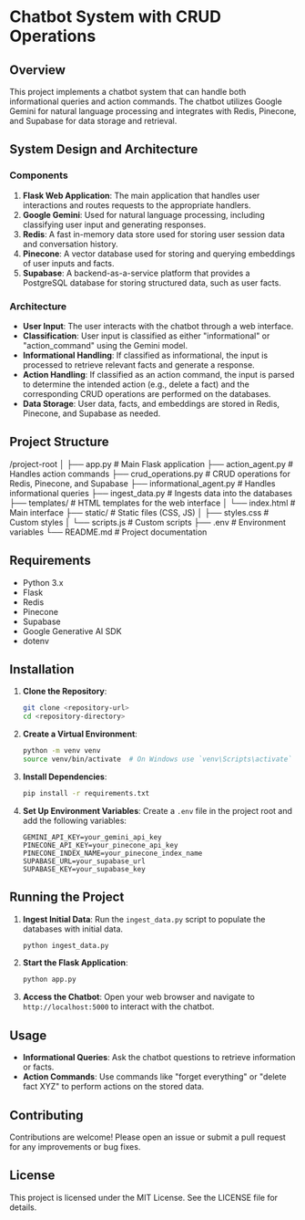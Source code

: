 # Chatbot System with CRUD Operations

## Overview

This project implements a chatbot system that can handle both informational queries and action commands. The chatbot utilizes Google Gemini for natural language processing and integrates with Redis, Pinecone, and Supabase for data storage and retrieval.

## System Design and Architecture

### Components

1. **Flask Web Application**: The main application that handles user interactions and routes requests to the appropriate handlers.
2. **Google Gemini**: Used for natural language processing, including classifying user input and generating responses.
3. **Redis**: A fast in-memory data store used for storing user session data and conversation history.
4. **Pinecone**: A vector database used for storing and querying embeddings of user inputs and facts.
5. **Supabase**: A backend-as-a-service platform that provides a PostgreSQL database for storing structured data, such as user facts.

### Architecture

- **User Input**: The user interacts with the chatbot through a web interface.
- **Classification**: User input is classified as either "informational" or "action_command" using the Gemini model.
- **Informational Handling**: If classified as informational, the input is processed to retrieve relevant facts and generate a response.
- **Action Handling**: If classified as an action command, the input is parsed to determine the intended action (e.g., delete a fact) and the corresponding CRUD operations are performed on the databases.
- **Data Storage**: User data, facts, and embeddings are stored in Redis, Pinecone, and Supabase as needed.

## Project Structure
/project-root
│
├── app.py # Main Flask application
├── action_agent.py # Handles action commands
├── crud_operations.py # CRUD operations for Redis, Pinecone, and Supabase
├── informational_agent.py # Handles informational queries
├── ingest_data.py # Ingests data into the databases
├── templates/ # HTML templates for the web interface
│ └── index.html # Main interface
├── static/ # Static files (CSS, JS)
│ ├── styles.css # Custom styles
│ └── scripts.js # Custom scripts
├── .env # Environment variables
└── README.md # Project documentation

## Requirements

- Python 3.x
- Flask
- Redis
- Pinecone
- Supabase
- Google Generative AI SDK
- dotenv

## Installation

1. **Clone the Repository**:
   ```bash
   git clone <repository-url>
   cd <repository-directory>
   ```

2. **Create a Virtual Environment**:
   ```bash
   python -m venv venv
   source venv/bin/activate  # On Windows use `venv\Scripts\activate`
   ```

3. **Install Dependencies**:
   ```bash
   pip install -r requirements.txt
   ```

4. **Set Up Environment Variables**:
   Create a `.env` file in the project root and add the following variables:
   ```plaintext
   GEMINI_API_KEY=your_gemini_api_key
   PINECONE_API_KEY=your_pinecone_api_key
   PINECONE_INDEX_NAME=your_pinecone_index_name
   SUPABASE_URL=your_supabase_url
   SUPABASE_KEY=your_supabase_key
   ```

## Running the Project

1. **Ingest Initial Data**:
   Run the `ingest_data.py` script to populate the databases with initial data.
   ```bash
   python ingest_data.py
   ```

2. **Start the Flask Application**:
   ```bash
   python app.py
   ```

3. **Access the Chatbot**:
   Open your web browser and navigate to `http://localhost:5000` to interact with the chatbot.

## Usage

- **Informational Queries**: Ask the chatbot questions to retrieve information or facts.
- **Action Commands**: Use commands like "forget everything" or "delete fact XYZ" to perform actions on the stored data.

## Contributing

Contributions are welcome! Please open an issue or submit a pull request for any improvements or bug fixes.

## License

This project is licensed under the MIT License. See the LICENSE file for details.
